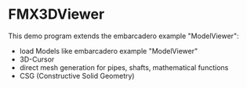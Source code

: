 # FMX3DViewer
This demo program extends the embarcadero example "ModelViewer":

- load Models like embarcadero example "ModelViewer"
- 3D-Cursor
- direct mesh generation for pipes, shafts, mathematical functions 
- CSG (Constructive Solid Geometry)
